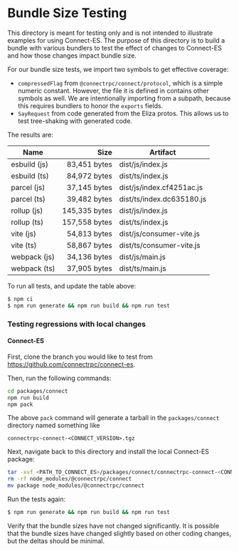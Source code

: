 Bundle Size Testing
========================================

This directory is meant for testing only and is not intended to illustrate examples for
using Connect-ES. The purpose of this directory is to build a bundle with various bundlers
to test the effect of changes to Connect-ES and how those changes impact bundle size.

For our bundle size tests, we import two symbols to get effective coverage:

* `compressedFlag` from `@connectrpc/connect/protocol`, which is a simple numeric constant. However, the file it is 
defined in contains other symbols as well. We are intentionally importing from a subpath, because this requires bundlers
to honor the `exports` fields.
* `SayRequest` from code generated from the Eliza protos. This allows us to test tree-shaking with generated code.

The results are:

<!--- RESULTS-START -->
| Name | Size | Artifact |
|------|-----:|----------|
| esbuild (js) | 83,451 bytes | dist/js/index.js |
| esbuild (ts) | 84,972 bytes | dist/ts/index.js |
| parcel (js) | 37,145 bytes | dist/js/index.cf4251ac.js |
| parcel (ts) | 39,482 bytes | dist/ts/index.dc635180.js |
| rollup (js) | 145,335 bytes | dist/js/index.js |
| rollup (ts) | 157,558 bytes | dist/ts/index.js |
| vite (js) | 54,813 bytes | dist/js/consumer-vite.js |
| vite (ts) | 58,867 bytes | dist/ts/consumer-vite.js |
| webpack (js) | 34,136 bytes | dist/js/main.js |
| webpack (ts) | 37,905 bytes | dist/ts/main.js |
<!--- RESULTS-END -->

To run all tests, and update the table above:

```bash
$ npm ci
$ npm run generate && npm run build && npm run test
```

### Testing regressions with local changes

#### Connect-ES

First, clone the branch you would like to test from https://github.com/connectrpc/connect-es.

Then, run the following commands:

```bash
cd packages/connect
npm run build
npm pack
```

The above `pack` command will generate a tarball in the `packages/connect` directory named something like

```
connectrpc-connect-<CONNECT_VERSION>.tgz
```

Next, navigate back to this directory and install the local Connect-ES package:

```bash
tar -xvf <PATH_TO_CONNECT_ES>/packages/connect/connectrpc-connect-<CONNECT_VERSION>.tgz
rm -rf node_modules/@connectrpc/connect
mv package node_modules/@connectrpc/connect
```

Run the tests again:

```bash
$ npm run generate && npm run build && npm run test
```

Verify that the bundle sizes have not changed significantly. It is possible that the bundle sizes have changed slightly
based on other coding changes, but the deltas should be minimal.
